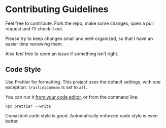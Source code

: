# Contributing Guidelines

Feel free to contribute.  Fork the repo, make some changes, open a pull request and I'll check it out.

Please try to keep changes small and well-organized, so that I have an easier time reviewing them.

Also feel free to open an issue if something isn't right.

## Code Style

Use Prettier for formatting. This project uses the default settings, with one exception: `trailingCommas` is set to `all`.

You can run it [from your code editor](https://prettier.io/docs/en/editors.html), or from the command line:

```console
npx prettier --write
```

Consistent code style is good.  Automatically enforced code style is even better.
